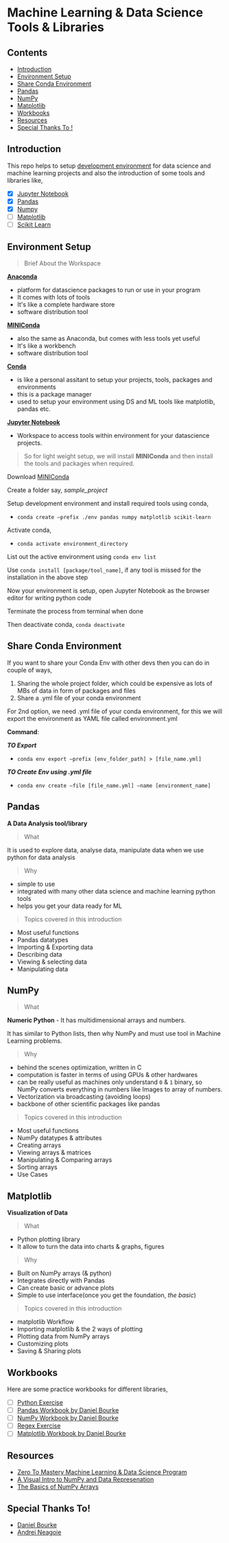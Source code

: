# Machine Learning & Data Science Tools & Libraries

## Contents

- [Introduction](https://github.com/SaketMunda/ml-ds-tools-library-introduction/blob/master/README.md#introduction)
- [Environment Setup](https://github.com/SaketMunda/ml-ds-tools-library-introduction/blob/master/README.md#environment-setup)
- [Share Conda Environment](https://github.com/SaketMunda/ml-ds-tools-library-introduction/blob/master/README.md#share-conda-environment)
- [Pandas](https://github.com/SaketMunda/ml-ds-tools-library-introduction/blob/master/README.md#pandas)
- [NumPy](https://github.com/SaketMunda/ml-ds-tools-library-introduction/blob/master/README.md#numpy)
- [Matplotlib](https://github.com/SaketMunda/ml-ds-tools-library-introduction/blob/master/README.md#matplotlib)
- [Workbooks](https://github.com/SaketMunda/ml-ds-tools-library-introduction/blob/master/README.md#workbooks)
- [Resources](https://github.com/SaketMunda/ml-ds-tools-library-introduction/blob/master/README.md#resources)
- [Special Thanks To !](https://github.com/SaketMunda/ml-ds-tools-library-introduction/blob/master/README.md#special-thanks-to)

## Introduction

This repo helps to setup [development environment](https://github.com/SaketMunda/ml-ds-tools-library-introduction/blob/master/README.md#environment-setup) for data science and machine learning projects and also the introduction of some tools and libraries like,

- [x] [Jupyter Notebook](https://jupyter.org/)
- [x] [Pandas](https://pandas.pydata.org/)
- [x] [Numpy](https://numpy.org/)
- [ ] [Matplotlib](https://matplotlib.org/)
- [ ] [Scikit Learn](https://scikit-learn.org/stable/)

## Environment Setup

  
  > Brief About the Workspace
  
  **[Anaconda](https://www.anaconda.com/)**
  - platform for datascience packages to run or use in your program
  - It comes with lots of tools
  - It's like a complete hardware store
  - software distribution tool
    
  **[MINIConda](https://docs.conda.io/en/latest/miniconda.html)**
  - also the same as Anaconda, but comes with less tools yet useful    
  - It's like a workbench
  - software distribution tool
  
  **[Conda](https://docs.conda.io/en/latest/)**
  - is like a personal assitant to setup your projects, tools, packages and environments
  - this is a package manager
  - used to setup your environment using DS and ML tools like matplotlib, pandas etc.
    
  **[Jupyter Notebook](https://jupyter.org/)**
  - Workspace to access tools within environment for your datascience projects.
  
    
  > So for light weight setup, we will install **MINIConda** and then install the tools and packages when required.

  
  Download [MINIConda](https://docs.conda.io/en/latest/miniconda.html)

  Create a folder say, *sample_project*
  
  Setup development environment and install required tools using conda, 
  - `conda create —prefix ./env pandas numpy matplotlib scikit-learn`
  
  Activate conda,
  - `conda activate environment_directory`
  
  List out the active environment using `conda env list`
 
  Use `conda install [package/tool_name]`, if any tool is missed for the installation in the above step

  Now your environment is setup, open Jupyter Notebook as the browser editor for writing python code
 
  Terminate the process from terminal when done
 
  Then deactivate conda, `conda deactivate`
  
## Share Conda Environment
  
   If you want to share your Conda Env with other devs then you can do in couple of ways,
   1. Sharing the whole project folder, which could be expensive as lots of MBs of data in form of packages and files
   2. Share a .yml file of your conda environment 
    
   For 2nd option, we need .yml file of your conda environment, for this we will export the environment as YAML file called environment.yml

   **Command**:

   ***TO Export***
   - `conda env export —prefix [env_folder_path] > [file_name.yml]`

   ***TO Create Env using .yml file***
   - `conda env create —file [file_name.yml] —name [environment_name]`

## Pandas

**A Data Analysis tool/library**

> What

It is used to explore data, analyse data, manipulate data when we use python for data analysis

> Why

- simple to use
- integrated with many other data science and machine learning python tools
- helps you get your data ready for ML

> Topics covered in this introduction

- Most useful functions
- Pandas datatypes
- Importing & Exporting data
- Describing data
- Viewing & selecting data
- Manipulating data

## NumPy

> What

**Numeric Python** - It has multidimensional arrays and numbers.

It has similar to Python lists, then why NumPy and must use tool in Machine Learning problems.

> Why

- behind the scenes optimization, written in C
- computation is faster in terms of using GPUs & other hardwares
- can be really useful as machines only understand `0` & `1` binary, so NumPy converts everything in numbers like Images to array of numbers.
- Vectorization via broadcasting (avoiding loops)
- backbone of other scientific packages like pandas

> Topics covered in this introduction

- Most useful functions
- NumPy datatypes & attributes
- Creating arrays
- Viewing arrays & matrices
- Manipulating & Comparing arrays
- Sorting arrays
- Use Cases

## Matplotlib

**Visualization of Data**

> What

- Python plotting library
- It allow to turn the data into charts & graphs, figures

> Why

- Built on NumPy arrays (& python)
- Integrates directly with Pandas
- Can create basic or advance plots
- Simple to use interface(once you get the foundation, *the basic*)

> Topics covered in this introduction

- matplotlib Workflow
- Importing matplotlib & the 2 ways of plotting
- Plotting data from NumPy arrays
- Customizing plots
- Saving & Sharing plots

## Workbooks

Here are some practice workbooks for different libraries,

- [ ] [Python Exercise](https://www.w3schools.com/python/exercise.asp?filename=exercise_syntax1)
- [ ] [Pandas Workbook by Daniel Bourke](https://github.com/mrdbourke/zero-to-mastery-ml/blob/master/section-2-data-science-and-ml-tools/pandas-exercises.ipynb)
- [ ] [NumPy Workbook by Daniel Bourke](https://github.com/mrdbourke/zero-to-mastery-ml/blob/master/section-2-data-science-and-ml-tools/numpy-exercises.ipynb)
- [ ] [Regex Exercise](https://regexone.com/lesson/introduction_abcs)
- [ ] [Matplotlib Workbook by Daniel Bourke](https://github.com/mrdbourke/zero-to-mastery-ml/blob/master/section-2-data-science-and-ml-tools/matplotlib-exercises.ipynb)

## Resources
- [Zero To Mastery Machine Learning & Data Science Program](https://zerotomastery.io/courses/machine-learning-and-data-science-bootcamp/)
- [A Visual Intro to NumPy and Data Represenation](https://jalammar.github.io/visual-numpy/)
- [The Basics of NumPy Arrays](https://jakevdp.github.io/PythonDataScienceHandbook/02.02-the-basics-of-numpy-arrays.html)

## Special Thanks To!
- [Daniel Bourke](https://twitter.com/mrdbourke)
- [Andrei Neagoie](https://twitter.com/andreineagoie)

   
